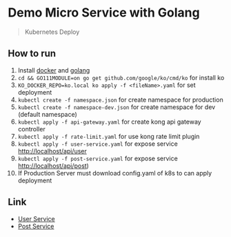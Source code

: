 # Demo Micro Service with Golang

> Kubernetes Deploy

## How to run

1. Install [docker](https://www.docker.com/products/docker-desktop) and [golang](https://golang.org/dl/)
2. `cd && GO111MODULE=on go get github.com/google/ko/cmd/ko` for install ko
3. `KO_DOCKER_REPO=ko.local ko apply -f <fileName>.yaml` for set deployment
4. `kubectl create -f namespace.json` for create namespace for production
5. `kubectl create -f namespace-dev.json` for create namespace for dev (default namespace)
6. `kubectl apply -f api-gateway.yaml` for create kong api gateway controller
7. `kubectl apply -f rate-limit.yaml` for use kong rate limit plugin
8. `kubectl apply -f user-service.yaml` for expose service [http://localhost/api/user](http://localhost/api/user)
9. `kubectl apply -f post-service.yaml` for expose service [http://localhost/api/post](http://localhost/api/post))
10. If Production Server must download config.yaml of k8s to can apply deployment

## Link

- [User Service](https://github.com/naijab/demo_microservice_user_service)
- [Post Service](https://github.com/naijab/demo_microservice_post_service)